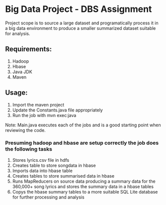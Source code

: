 # Big Data Project - DBS Assignment

Project scope is to source a large dataset and programatically process it in a big data environment to produce a smaller summarized dataset suitable for analysis.

## Requirements:
1. Hadoop
2. Hbase
3. Java JDK
4. Maven

## Usage: 
1. Import the maven project
2. Update the Constants.java file appropriately
3. Run the job with mvn exec:java

Note: Main.java executes each of the jobs and is a good starting point when reviewing the code.

### Presuming hadoop and hbase are setup correctly the job does the following tasks

1. Stores lyrics.csv file in hdfs
2. Creates table to store songdata in hbase
3. Imports data into hbase table
4. Creates tables to store summarised data in hbase
5. Runs MapReducers on source data producing a summary data for the 360,000+ song lyrics and stores the summary data in a hbase tables
6. Copys the hbase summary tables to a more suitable SQL Lite database for further processing and analysis
